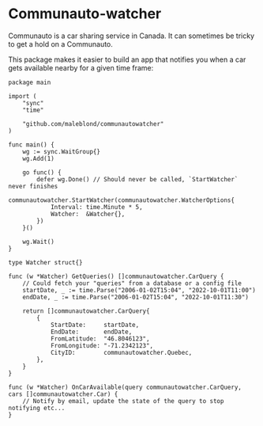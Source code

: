 # Communauto-watcher

Communauto is a car sharing service in Canada. It can sometimes be tricky to get a hold on a Communauto.

This package makes it easier to build an app that notifies you when a car gets available nearby for a given time frame:

```
package main

import (
	"sync"
	"time"

	"github.com/maleblond/communautowatcher"
)

func main() {
	wg := sync.WaitGroup{}
	wg.Add(1)

	go func() {
		defer wg.Done() // Should never be called, `StartWatcher` never finishes
		communautowatcher.StartWatcher(communautowatcher.WatcherOptions{
			Interval: time.Minute * 5,
			Watcher:  &Watcher{},
		})
	}()

	wg.Wait()
}

type Watcher struct{}

func (w *Watcher) GetQueries() []communautowatcher.CarQuery {
    // Could fetch your "queries" from a database or a config file
	startDate, _ := time.Parse("2006-01-02T15:04", "2022-10-01T11:00")
	endDate, _ := time.Parse("2006-01-02T15:04", "2022-10-01T11:30")

	return []communautowatcher.CarQuery{
		{
			StartDate:     startDate,
			EndDate:       endDate,
			FromLatitude:  "46.8046123",
			FromLongitude: "-71.2342123",
			CityID:        communautowatcher.Quebec,
		},
	}
}

func (w *Watcher) OnCarAvailable(query communautowatcher.CarQuery, cars []communautowatcher.Car) {
	// Notify by email, update the state of the query to stop notifying etc...
}
```